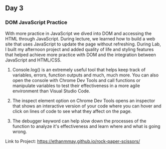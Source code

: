 ## Day 3

### DOM JavaScript Practice

With more practice in JavaScript we dived into DOM and accessing the HTML through JavaScript. During lecture, we learned how to build a web site that uses JavaScript to update the page without refreshing. During Lab, I built my afternoon project and added quality of life and styling features that helped achieve more practice with DOM and the integration between JavaScript and HTML/CSS. 

1. Console.log() is an extremely useful tool that helps keep track of variables, errors, function outputs and much, much more. You can also open the console with Chrome Dev Tools and call functions or manipulate variables to test their effectiveness in a more agile environment than Visual Studio Code.

2. The inspect element option on Chrome Dev Tools opens an inspector that shows an interactive version of your code where  you can hover and click on lines of code to see what they affect on the page.

3. The debugger keyword can help slow down the processes of the function to analyze it's effectiveness and learn where and what is going wrong.

Link to Project: https://ethanmmay.github.io/rock-paper-scissors/